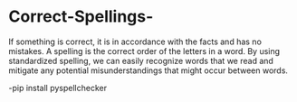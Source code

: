 # Correct-Spellings-
If something is correct, it is in accordance with the facts and has no mistakes. A spelling is the correct order of the letters in a word. By using standardized spelling, we can easily recognize words that we read and mitigate any potential misunderstandings that might occur between words.

-pip install pyspellchecker
